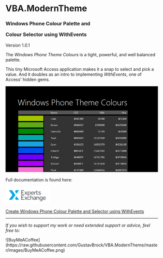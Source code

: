 # VBA.ModernTheme

### Windows Phone Colour Palette and<p>Colour Selector using WithEvents

Version 1.0.1

The *Windows Phone Theme Colours* is a tight, powerful, and well balanced palette.

This tiny Microsoft Access application makes it a snap to select and pick a value. And it doubles as an intro to implementing *WithEvents*, one of Access' hidden gems.

![General](https://raw.githubusercontent.com/GustavBrock/VBA.ModernTheme/master/images/ModernThemeHeader.png)

Full documentation is found here:

![EE Logo](https://raw.githubusercontent.com/GustavBrock/VBA.ModernTheme/master/images/EE%20Logo.png)

[Create Windows Phone Colour Palette and Selector using WithEvents](https://www.experts-exchange.com/articles/29554/Create-Windows-Phone-Colour-Palette-and-Selector-using-WithEvents.html)

<hr>

*If you wish to support my work or need extended support or advice, feel free to:*

<p>
![BuyMeACoffee](https://raw.githubusercontent.com/GustavBrock/VBA.ModernTheme/master/images/BuyMeACoffee.png)